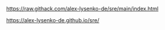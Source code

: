 https://raw.githack.com/alex-lysenko-de/sre/main/index.html

https://alex-lysenko-de.github.io/sre/
